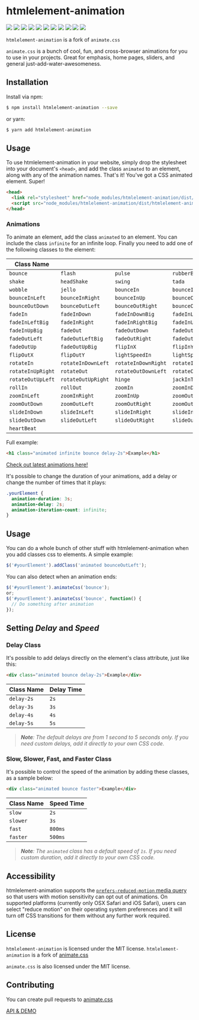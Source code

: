 # htmlelement-animation

  <div style="display:inline">
    <a target="_blank" title="build" href="https://travis-ci.org/Sylvain59650/html-components"><img src="https://travis-ci.org/Sylvain59650/html-components.png?branch=master" /></a>
    <a target="_blank" title="version" href="https://www.npmjs.com/package/html-components"><img src="https://img.shields.io/npm/v/html-components.svg" /></a>
    <a target="_blank" title="package" href="https://github.com/Sylvain59650/html-components"><img src="https://img.shields.io/github/package-json/v/Sylvain59650/html-components.svg" /></a>
    <a target="_blank" title="dependencies" href="https://david-dm.org/Sylvain59650/html-components"><img src="https://img.shields.io/david/Sylvain59650/html-components.svg" /></a>
    <a target="_blank" title="dependencies graph" href="http://npm.anvaka.com/#/view/2d/html-components"><img src="https://img.shields.io/badge/dependencies-graph-blue.svg" /></a>
    <img src="https://img.shields.io/bundlephobia/min/html-components.svg" />
    <img src="https://img.shields.io/badge/eslint-ok-blue.svg" />
 <a href="https://codeclimate.com/github/Sylvain59650/html-components/maintainability"><img src="https://api.codeclimate.com/v1/badges/9a5fe2dbf9814c520e21/maintainability" /></a>
    <a target="_blank" title="tests" href="https://sylvain59650.github.io/html-components/"><img src="https://img.shields.io/badge/tests-passing-brightgreen.svg" /></a>
    <img src="https://img.shields.io/npm/l/html-components.svg" />
    <img src="https://hits.dwyl.com/Sylvain59650/html-components.svg" />
  </div>



`htmlelement-animation` is a fork of `animate.css`

`animate.css` is a bunch of cool, fun, and cross-browser animations for you to use in your projects. Great for emphasis, home pages, sliders, and general just-add-water-awesomeness.


## Installation

Install via npm:

```bash
$ npm install htmlelement-animation --save
```

or yarn:

```bash
$ yarn add htmlelement-animation
```


## Usage

To use htmlelement-animation in your website, simply drop the stylesheet into your document's `<head>`, and add the class `animated` to an element, along with any of the animation names. That's it! You've got a CSS animated element. Super!

```html
<head>
  <link rel="stylesheet" href="node_modules/htmlelement-animation/dist/htmlelement-animation.min.css" />
  <script src="node_modules/htmlelement-animation/dist/htmlelement-animation.min.js"></script>
</head>
```


### Animations

To animate an element, add the class `animated` to an element. You can include the class `infinite` for an infinite loop. Finally you need to add one of the following classes to the element:

| Class Name        |                    |                     |                      |
| ----------------- | ------------------ | ------------------- | -------------------- |
| `bounce`          | `flash`            | `pulse`             | `rubberBand`         |
| `shake`           | `headShake`        | `swing`             | `tada`               |
| `wobble`          | `jello`            | `bounceIn`          | `bounceInDown`       |
| `bounceInLeft`    | `bounceInRight`    | `bounceInUp`        | `bounceOut`          |
| `bounceOutDown`   | `bounceOutLeft`    | `bounceOutRight`    | `bounceOutUp`        |
| `fadeIn`          | `fadeInDown`       | `fadeInDownBig`     | `fadeInLeft`         |
| `fadeInLeftBig`   | `fadeInRight`      | `fadeInRightBig`    | `fadeInUp`           |
| `fadeInUpBig`     | `fadeOut`          | `fadeOutDown`       | `fadeOutDownBig`     |
| `fadeOutLeft`     | `fadeOutLeftBig`   | `fadeOutRight`      | `fadeOutRightBig`    |
| `fadeOutUp`       | `fadeOutUpBig`     | `flipInX`           | `flipInY`            |
| `flipOutX`        | `flipOutY`         | `lightSpeedIn`      | `lightSpeedOut`      |
| `rotateIn`        | `rotateInDownLeft` | `rotateInDownRight` | `rotateInUpLeft`     |
| `rotateInUpRight` | `rotateOut`        | `rotateOutDownLeft` | `rotateOutDownRight` |
| `rotateOutUpLeft` | `rotateOutUpRight` | `hinge`             | `jackInTheBox`       |
| `rollIn`          | `rollOut`          | `zoomIn`            | `zoomInDown`         |
| `zoomInLeft`      | `zoomInRight`      | `zoomInUp`          | `zoomOut`            |
| `zoomOutDown`     | `zoomOutLeft`      | `zoomOutRight`      | `zoomOutUp`          |
| `slideInDown`     | `slideInLeft`      | `slideInRight`      | `slideInUp`          |
| `slideOutDown`    | `slideOutLeft`     | `slideOutRight`     | `slideOutUp`         |
| `heartBeat`       |

Full example:

```html
<h1 class="animated infinite bounce delay-2s">Example</h1>
```

[Check out latest animations here!](https://daneden.github.io/animate.css/)

It's possible to change the duration of your animations, add a delay or change the number of times that it plays:

```css
.yourElement {
  animation-duration: 3s;
  animation-delay: 2s;
  animation-iteration-count: infinite;
}
```

## Usage

You can do a whole bunch of other stuff with htmlelement-animation when you add classes css to elements. A simple example:

```javascript
$('#yourElement').addClass('animated bounceOutLeft');
```

You can also detect when an animation ends:


```javascript
$('#yourElement').animateCss('bounce');
or;
$('#yourElement').animateCss('bounce', function() {
  // Do something after animation
});
```

## Setting _Delay_ and _Speed_

### Delay Class

It's possible to add delays directly on the element's class attribute, just like this:

```html
<div class="animated bounce delay-2s">Example</div>
```

| Class Name | Delay Time |
| ---------- | ---------- |
| `delay-2s` | `2s`       |
| `delay-3s` | `3s`       |
| `delay-4s` | `4s`       |
| `delay-5s` | `5s`       |

> _**Note**: The default delays are from 1 second to 5 seconds only. If you need custom delays, add it directly to your own CSS code._

### Slow, Slower, Fast, and Faster Class

It's possible to control the speed of the animation by adding these classes, as a sample below:

```html
<div class="animated bounce faster">Example</div>
```

| Class Name | Speed Time |
| ---------- | ---------- |
| `slow`     | `2s`       |
| `slower`   | `3s`       |
| `fast`     | `800ms`    |
| `faster`   | `500ms`    |

> _**Note**: The `animated` class has a default speed of `1s`. If you need custom duration, add it directly to your own CSS code._


## Accessibility

htmlelement-animation supports the [`prefers-reduced-motion` media query](https://webkit.org/blog/7551/responsive-design-for-motion/) so that users with motion sensitivity can opt out of animations. On supported platforms (currently only OSX Safari and iOS Safari), users can select "reduce motion" on their operating system preferences and it will turn off CSS transitions for them without any further work required.

## License

`htmlelement-animation` is licensed under the MIT license. 
`htmlelement-animation` is a fork of <a href="https://github.com/daneden/animate.css">animate.css</a>

`animate.css` is also licensed under the MIT license.

## Contributing

You can create pull requests to <a href="https://github.com/daneden/animate.css">animate.css</a>

<a href="">API & DEMO</a>